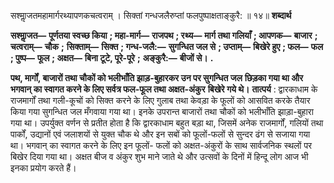  

सश्माॢजतमहामार्गरथ्यापणकचत्वराम् । सिक्तां गन्धजलैरुप्तां फलपुष्पाक्षताङ्कुरै: ॥ १४॥ **शब्दार्थ** 

**सश्माॢजत—** **पूर्णतया स्वच्छ किया** **; महा-मार्ग—** **राजपथ** **; रथ्य—** **मार्ग तथा गलियाँ** **; आपणक—** **बाजार** **; चत्वराम्—** **चौक** **;** **सिक्ताम्—** **सिक्त** **; गन्ध-जलै:—** **सुगन्धित जल से** **; उप्ताम्—** **बिखेरे हुए** **; फल—** **फल** **; पुष्प—** **फूल** **; अक्षत—** **बिना टूटे, पूरे-पूरे** **;** **अङ्कुरै:—** **बीजों से।** **.** 

**पथ, मार्गों, बाजारों तथा चौकों को भलीभाँति झाड़-बुहारकर उन पर सुगन्धित जल** **छिड़का गया था और भगवान् का स्वागत करने के लिए सर्वत्र फल-फूल तथा अक्षत-अंकुर** **बिखेरे गये थे।** **तात्पर्य** : द्वारकाधाम के राजमार्गों तथा गली-कूचों को सिक्त करने के लिए गुलाब तथा केवड़ा के फूलों को आसवित करके तैयार किया गया सुगन्धित जल मँगवाया गया था। इनके उपरान्त बाजारों तथा चौकों को भलीभाँति झाड़ा-बुहारा गया था। उपर्युक्त वर्णन से प्रतीत होता है कि द्वारकाधाम बहुत बड़ा था, जिसमें अनेक राजमार्गों, गलियों तथा पार्कों, उद्यानों एवं जलाशयों से युक्त चौक थे और इन सबों को फूलों-फलों से सुन्दर ढंग से सजाया गया था। भगवान् का स्वागत करने के लिए इन फूलों- फलों को अक्षत-अंकुरों के साथ सार्वजनिक स्थलों पर बिखेर दिया गया था। अक्षत बीज व अंकुर शुभ माने जाते थे और उत्सवों के दिनों में हिन्दू लोग आज भी इनका प्रयोग करते हैं। 